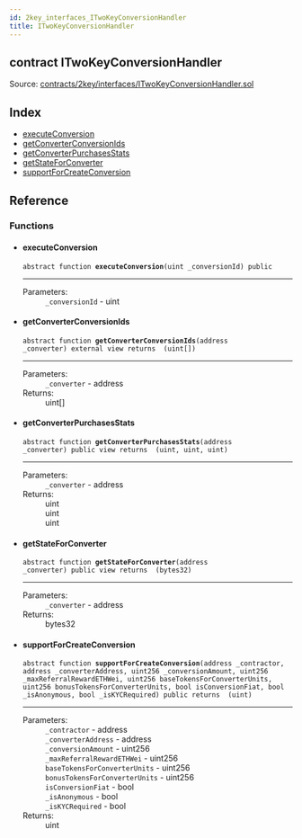 ```yaml
---
id: 2key_interfaces_ITwoKeyConversionHandler
title: ITwoKeyConversionHandler
---
```


<div class="contract-doc"><div class="contract"><h2 class="contract-header"><span class="contract-kind">contract</span> ITwoKeyConversionHandler</h2><div class="source">Source: <a href="https://github.com/2keynet/web3-alpha/blob/v0.0.3/contracts/2key/interfaces/ITwoKeyConversionHandler.sol" target="_blank">contracts/2key/interfaces/ITwoKeyConversionHandler.sol</a></div></div><div class="index"><h2>Index</h2><ul><li><a href="2key_interfaces_ITwoKeyConversionHandler.html#executeConversion">executeConversion</a></li><li><a href="2key_interfaces_ITwoKeyConversionHandler.html#getConverterConversionIds">getConverterConversionIds</a></li><li><a href="2key_interfaces_ITwoKeyConversionHandler.html#getConverterPurchasesStats">getConverterPurchasesStats</a></li><li><a href="2key_interfaces_ITwoKeyConversionHandler.html#getStateForConverter">getStateForConverter</a></li><li><a href="2key_interfaces_ITwoKeyConversionHandler.html#supportForCreateConversion">supportForCreateConversion</a></li></ul></div><div class="reference"><h2>Reference</h2><div class="functions"><h3>Functions</h3><ul><li><div class="item function"><span id="executeConversion" class="anchor-marker"></span><h4 class="name">executeConversion</h4><div class="body"><code class="signature"><span>abstract </span>function <strong>executeConversion</strong><span>(uint _conversionId) </span><span>public </span></code><hr/><dl><dt><span class="label-parameters">Parameters:</span></dt><dd><div><code>_conversionId</code> - uint</div></dd></dl></div></div></li><li><div class="item function"><span id="getConverterConversionIds" class="anchor-marker"></span><h4 class="name">getConverterConversionIds</h4><div class="body"><code class="signature"><span>abstract </span>function <strong>getConverterConversionIds</strong><span>(address _converter) </span><span>external </span><span>view </span><span>returns  (uint[]) </span></code><hr/><dl><dt><span class="label-parameters">Parameters:</span></dt><dd><div><code>_converter</code> - address</div></dd><dt><span class="label-return">Returns:</span></dt><dd>uint[]</dd></dl></div></div></li><li><div class="item function"><span id="getConverterPurchasesStats" class="anchor-marker"></span><h4 class="name">getConverterPurchasesStats</h4><div class="body"><code class="signature"><span>abstract </span>function <strong>getConverterPurchasesStats</strong><span>(address _converter) </span><span>public </span><span>view </span><span>returns  (uint, uint, uint) </span></code><hr/><dl><dt><span class="label-parameters">Parameters:</span></dt><dd><div><code>_converter</code> - address</div></dd><dt><span class="label-return">Returns:</span></dt><dd>uint</dd><dd>uint</dd><dd>uint</dd></dl></div></div></li><li><div class="item function"><span id="getStateForConverter" class="anchor-marker"></span><h4 class="name">getStateForConverter</h4><div class="body"><code class="signature"><span>abstract </span>function <strong>getStateForConverter</strong><span>(address _converter) </span><span>public </span><span>view </span><span>returns  (bytes32) </span></code><hr/><dl><dt><span class="label-parameters">Parameters:</span></dt><dd><div><code>_converter</code> - address</div></dd><dt><span class="label-return">Returns:</span></dt><dd>bytes32</dd></dl></div></div></li><li><div class="item function"><span id="supportForCreateConversion" class="anchor-marker"></span><h4 class="name">supportForCreateConversion</h4><div class="body"><code class="signature"><span>abstract </span>function <strong>supportForCreateConversion</strong><span>(address _contractor, address _converterAddress, uint256 _conversionAmount, uint256 _maxReferralRewardETHWei, uint256 baseTokensForConverterUnits, uint256 bonusTokensForConverterUnits, bool isConversionFiat, bool _isAnonymous, bool _isKYCRequired) </span><span>public </span><span>returns  (uint) </span></code><hr/><dl><dt><span class="label-parameters">Parameters:</span></dt><dd><div><code>_contractor</code> - address</div><div><code>_converterAddress</code> - address</div><div><code>_conversionAmount</code> - uint256</div><div><code>_maxReferralRewardETHWei</code> - uint256</div><div><code>baseTokensForConverterUnits</code> - uint256</div><div><code>bonusTokensForConverterUnits</code> - uint256</div><div><code>isConversionFiat</code> - bool</div><div><code>_isAnonymous</code> - bool</div><div><code>_isKYCRequired</code> - bool</div></dd><dt><span class="label-return">Returns:</span></dt><dd>uint</dd></dl></div></div></li></ul></div></div></div>
